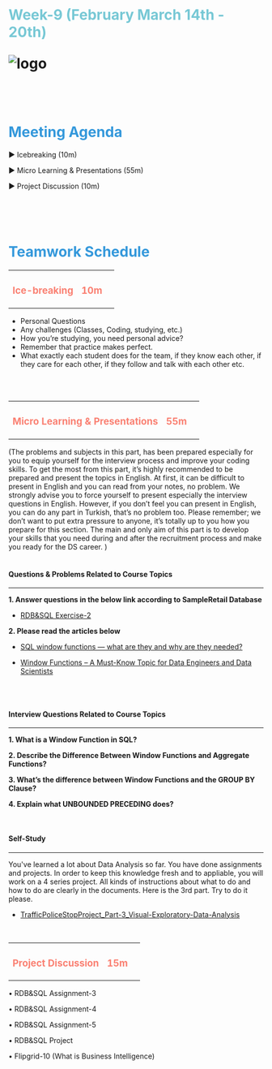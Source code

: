 <h1><strong><span style="color: #77C8D5;">Week-9 (February March 14th - 20th)</strong></span>

![logo](ds_agenda_logo.png)

<br>

<h1><strong><span style="color: #3498DB;">Meeting Agenda</strong></h1></span>

<span class="c16 c30">▶ </span><span
class="c42 c82">Icebreaking (10m)</span><span class="c16 c23"> </span>

<span class="c16 c30">▶ </span><span
class="c42 c82">Micro Learning & Presentations (55m)</span><span class="c46 c42 c48"> </span>

<span class="c30">▶ </span><span class="c46 c48 c42">Project Discussion (10m)</span>

<br>
<br>
<br>

<div style="page-break-after: always;"></div>

<h1><strong><span style="color: #3498DB;">Teamwork Schedule</strong></h1></span>

<table style= "width:100%;">
                <tr>
                <td style="color: #FA8072; text-align:left "><h3><strong><p>Ice-breaking</td>
                <td style="color: #FA8072; text-align:right;"><h3><strong><p>10m</p><td>                </tr>
</table>

- Personal Questions 
- Any challenges (Classes, Coding, studying, etc.) 
- How you’re studying, you need personal advice? 
- Remember that practice makes perfect. 
- What exactly each student does for the team, if they know each other, if they care for each other, if they follow and talk with each other etc. 

<br>
<br>

<table style= "width:100%;">
                <tr>
                <td style="color: #FA8072; text-align:left "><h3><strong><p>Micro Learning & Presentations</td>
                <td style="color: #FA8072; text-align:right;"><h3><strong><p>55m</p><td>                </tr>
</table>
(The problems and subjects in this part, has been prepared especially for you to equip yourself for the interview process and improve your coding skills. To get the most from this part, it’s highly recommended to be prepared and present the topics in English. 
At first, it can be difficult to present in English and you can read from your notes, no problem. We strongly advise you to force yourself to present especially the interview questions in English. However, if you don’t feel you can present in English, you can do any part in Turkish, that’s no problem too. 
Please remember; we don’t want to put extra pressure to anyone, it’s totally up to you how you prepare for this section. The main and only aim of this part is to develop your skills that you need during and after the recruitment process and make you ready for the DS career.
)
<br>
<br>
<h4><strong>Questions & Problems Related to Course Topics</strong></h4>
<hr>

**1. Answer questions in the below link according to SampleRetail Database**

- [RDB&SQL Exercise-2](https://github.com/KdrDrn/DS_DE_COHORT-1/blob/main/Week_8/C-10_Weekly%20Agenda_8_RDB%26SQL_Student-1.sql)
                  
**2. Please read the articles below**
                  
- [SQL window functions — what are they and why are they needed?](https://paggyru.medium.com/sql-window-functions-what-are-they-and-why-are-they-needed-bad2c135bf2b)
                  
- [Window Functions – A Must-Know Topic for Data Engineers and Data Scientists](https://www.analyticsvidhya.com/blog/2020/12/window-function-a-must-know-sql-concept/)   
<br>             

<br>
<h4><strong>Interview Questions Related to Course Topics</strong></h4>
<hr>

**1. What is a Window Function in SQL?**

**2. Describe the Difference Between Window Functions and Aggregate Functions?**

**3. What’s the difference between Window Functions and the GROUP BY Clause?**

**4. Explain what UNBOUNDED PRECEDING does?**
<br>

<br>
<h4><strong>Self-Study</strong></h4>
<hr>

You've learned a lot about Data Analysis so far. You have done assignments and projects. In order to keep this knowledge fresh and to appliable, you will work on a 4 series project. All kinds of instructions about what to do and how to do are clearly in the documents. Here is the 3rd part. Try to do it please. 
                  
- [TrafficPoliceStopProject_Part-3_Visual-Exploratory-Data-Analysis](https://github.com/KdrDrn/DS_DE_COHORT-1/blob/main/WEEKLY_AGENDA/Week_10/TrafficPoliceStopProject_Part-3_Visual-Exploratory-Data-Analysis_Student.ipynb) 
                  
<br>

<table style= "width:100%;">
                <tr>
                <td style="color: #FA8072; text-align:left "><h3><strong><p>Project Discussion</td>
                <td style="color: #FA8072; text-align:right;"><h3><strong><p>15m</p><td>                </tr>                
</table>

•	RDB&SQL Assignment-3
                  
•	RDB&SQL Assignment-4
                  
•	RDB&SQL Assignment-5
                  
•	RDB&SQL Project
                  
•	Flipgrid-10 (What is Business Intelligence)

